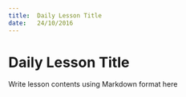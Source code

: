```yaml
---
title:  Daily Lesson Title
date:   24/10/2016
---
```


# Daily Lesson Title

Write lesson contents using Markdown format here